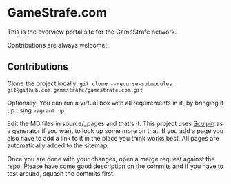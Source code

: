 # GameStrafe.com

This is the overview portal site for the GameStrafe network.

Contributions are always welcome!

## Contributions

Clone the project locally:
`git clone --recurse-submodules git@github.com:gamestrafe/gamestrafe.com.git`

Optionally: You can run a virtual box with all requirements in it, by bringing it up using `vagrant up`

Edit the MD files in source/_pages and that's it. This project uses [Sculpin](https://sculpin.io/) as a generator if you want to look up some more on that. If you add a page you also have to add a link to it in the place you think works best. All pages are automatically added to the sitemap.

Once you are done with your changes, open a merge request against the repo. Please have some good description on the commits and if you have to test around, squash the commits first.
